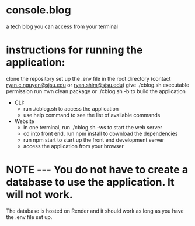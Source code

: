 # console.blog
a tech blog you can access from your terminal

# instructions for running the application:
clone the repository
set up the .env file in the root directory (contact ryan.c.nguyen@sjsu.edu or ryan.shim@sjsu.edu)
give ./cblog.sh executable permission
run mvn clean package or ./cblog.sh -b to build the application
- CLI:
  - run ./cblog.sh to access the application
  - use help command to see the list of available commands
- Website
  - in one terminal, run ./cblog.sh -ws to start the web server
  - cd into front end, run npm install to download the dependencies
  - run npm start to start up the front end development server
  - access the application from your browser
# NOTE --- You do not have to create a database to use the application. It will not work.
  The database is hosted on Render and it should work as long as you have the .env file set up. 
